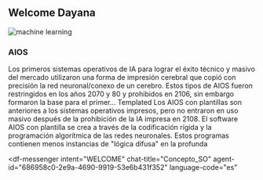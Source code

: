## Welcome Dayana 


![machine learning](https://prod-discovery.edx-cdn.org/media/course/image/4c70ad9b-9602-49af-bf00-83fa4bf47708-dc4566d15250.small.jpg)

### AIOS
Los primeros sistemas operativos de IA para lograr el éxito técnico y masivo del mercado utilizaron una forma de impresión cerebral que copió con precisión la red neuronal/conexo de un cerebro. Estos tipos de AIOS fueron restringidos en los años 2070 y 80 y prohibidos en 2106, sin embargo formaron la base para el primer...
Templated
Los AIOS con plantillas son anteriores a los sistemas operativos impresos, pero no entraron en uso masivo después de la prohibición de la IA impresa en 2108. El software AIOS con plantilla se crea a través de la codificación rígida y la programación algorítmica de las redes neuronales. Estos programas contienen menos instancias de "lógica difusa" en la profunda 
<script src="https://www.gstatic.com/dialogflow-console/fast/messenger/bootstrap.js?v=1"></script>
<df-messenger
  intent="WELCOME"
  chat-title="Concepto_SO"
  agent-id="686958c0-2e9a-4690-9919-53e6b431f352"
  language-code="es"
></df-messenger>
